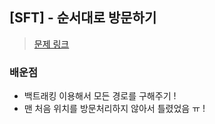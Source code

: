 ## [SFT] - 순서대로 방문하기

> [문제 링크](https://softeer.ai/app/assessment/index.html?xid=288074&xsrfToken=dNQI7F8NBO2rUlhSYX3sSGnwXKWhhDmF&testType=practice)

### 배운점

- 백트래킹 이용해서 모든 경로를 구해주기 !
- 맨 처음 위치를 방문처리하지 않아서 틀렸었음 ㅠ !
